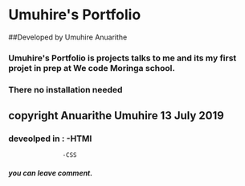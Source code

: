 # Umuhire's Portfolio
##Developed by Umuhire Anuarithe
### Umuhire's Portfolio is projects talks to me and its my first projet in prep at We code Moringa school.
### There no installation needed 
## copyright Anuarithe Umuhire 13 July 2019
### deveolped in : -HTMl
                   -CSS
##### you can leave comment.
